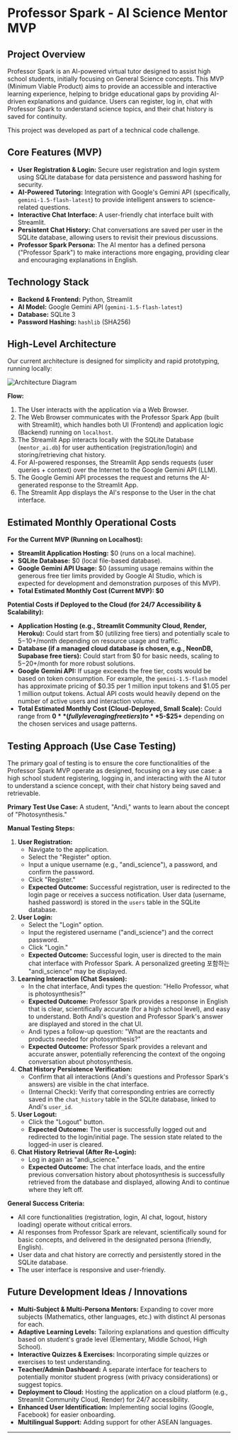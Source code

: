 # Professor Spark - AI Science Mentor MVP

## Project Overview

Professor Spark is an AI-powered virtual tutor designed to assist high school students, initially focusing on General Science concepts. This MVP (Minimum Viable Product) aims to provide an accessible and interactive learning experience, helping to bridge educational gaps by providing AI-driven explanations and guidance. Users can register, log in, chat with Professor Spark to understand science topics, and their chat history is saved for continuity.

This project was developed as part of a technical code challenge.

## Core Features (MVP)

- **User Registration & Login:** Secure user registration and login system using SQLite database for data persistence and password hashing for security.
- **AI-Powered Tutoring:** Integration with Google's Gemini API (specifically, `gemini-1.5-flash-latest`) to provide intelligent answers to science-related questions.
- **Interactive Chat Interface:** A user-friendly chat interface built with Streamlit.
- **Persistent Chat History:** Chat conversations are saved per user in the SQLite database, allowing users to revisit their previous discussions.
- **Professor Spark Persona:** The AI mentor has a defined persona ("Professor Spark") to make interactions more engaging, providing clear and encouraging explanations in English.

## Technology Stack

- **Backend & Frontend:** Python, Streamlit
- **AI Model:** Google Gemini API (`gemini-1.5-flash-latest`)
- **Database:** SQLite 3
- **Password Hashing:** `hashlib` (SHA256)

## High-Level Architecture

Our current architecture is designed for simplicity and rapid prototyping, running locally:

![Architecture Diagram](prof-spark.drawio.png.png)

**Flow:**

1.  The User interacts with the application via a Web Browser.
2.  The Web Browser communicates with the Professor Spark App (built with Streamlit), which handles both UI (Frontend) and application logic (Backend) running on `localhost`.
3.  The Streamlit App interacts locally with the SQLite Database (`mentor_ai.db`) for user authentication (registration/login) and storing/retrieving chat history.
4.  For AI-powered responses, the Streamlit App sends requests (user queries + context) over the Internet to the Google Gemini API (LLM).
5.  The Google Gemini API processes the request and returns the AI-generated response to the Streamlit App.
6.  The Streamlit App displays the AI's response to the User in the chat interface.

## Estimated Monthly Operational Costs

**For the Current MVP (Running on Localhost):**

- **Streamlit Application Hosting:** $0 (runs on a local machine).
- **SQLite Database:** $0 (local file-based database).
- **Google Gemini API Usage:** $0 (assuming usage remains within the generous free tier limits provided by Google AI Studio, which is expected for development and demonstration purposes of this MVP).
- **Total Estimated Monthly Cost (Current MVP): $0**

**Potential Costs if Deployed to the Cloud (for 24/7 Accessibility & Scalability):**

- **Application Hosting (e.g., Streamlit Community Cloud, Render, Heroku):** Could start from $0 (utilizing free tiers) and potentially scale to $5-$10+/month depending on resource usage and traffic.
- **Database (if a managed cloud database is chosen, e.g., NeonDB, Supabase free tiers):** Could start from $0 for basic needs, scaling to $5-$20+/month for more robust solutions.
- **Google Gemini API:** If usage exceeds the free tier, costs would be based on token consumption. For example, the `gemini-1.5-flash` model has approximate pricing of $0.35 per 1 million input tokens and $1.05 per 1 million output tokens. Actual API costs would heavily depend on the number of active users and interaction volume.
- **Total Estimated Monthly Cost (Cloud-Deployed, Small Scale):** Could range from **$0** (fully leveraging free tiers) to **$5-$25+** depending on the chosen services and usage patterns.

## Testing Approach (Use Case Testing)

The primary goal of testing is to ensure the core functionalities of the Professor Spark MVP operate as designed, focusing on a key use case: a high school student registering, logging in, and interacting with the AI tutor to understand a science concept, with their chat history being saved and retrievable.

**Primary Test Use Case:**
A student, "Andi," wants to learn about the concept of "Photosynthesis."

**Manual Testing Steps:**

1.  **User Registration:**
    - Navigate to the application.
    - Select the "Register" option.
    - Input a unique username (e.g., "andi_science"), a password, and confirm the password.
    - Click "Register."
    - **Expected Outcome:** Successful registration, user is redirected to the login page or receives a success notification. User data (username, hashed password) is stored in the `users` table in the SQLite database.
2.  **User Login:**
    - Select the "Login" option.
    - Input the registered username ("andi_science") and the correct password.
    - Click "Login."
    - **Expected Outcome:** Successful login, user is directed to the main chat interface with Professor Spark. A personalized greeting 포함하는 "andi_science" may be displayed.
3.  **Learning Interaction (Chat Session):**
    - In the chat interface, Andi types the question: "Hello Professor, what is photosynthesis?"
    - **Expected Outcome:** Professor Spark provides a response in English that is clear, scientifically accurate (for a high school level), and easy to understand. Both Andi's question and Professor Spark's answer are displayed and stored in the chat UI.
    - Andi types a follow-up question: "What are the reactants and products needed for photosynthesis?"
    - **Expected Outcome:** Professor Spark provides a relevant and accurate answer, potentially referencing the context of the ongoing conversation about photosynthesis.
4.  **Chat History Persistence Verification:**
    - Confirm that all interactions (Andi's questions and Professor Spark's answers) are visible in the chat interface.
    - (Internal Check): Verify that corresponding entries are correctly saved in the `chat_history` table in the SQLite database, linked to Andi's `user_id`.
5.  **User Logout:**
    - Click the "Logout" button.
    - **Expected Outcome:** The user is successfully logged out and redirected to the login/initial page. The session state related to the logged-in user is cleared.
6.  **Chat History Retrieval (After Re-Login):**
    - Log in again as "andi_science."
    - **Expected Outcome:** The chat interface loads, and the entire previous conversation history about photosynthesis is successfully retrieved from the database and displayed, allowing Andi to continue where they left off.

**General Success Criteria:**

- All core functionalities (registration, login, AI chat, logout, history loading) operate without critical errors.
- AI responses from Professor Spark are relevant, scientifically sound for basic concepts, and delivered in the designated persona (friendly, English).
- User data and chat history are correctly and persistently stored in the SQLite database.
- The user interface is responsive and user-friendly.

## Future Development Ideas / Innovations

- **Multi-Subject & Multi-Persona Mentors:** Expanding to cover more subjects (Mathematics, other languages, etc.) with distinct AI personas for each.
- **Adaptive Learning Levels:** Tailoring explanations and question difficulty based on student's grade level (Elementary, Middle School, High School).
- **Interactive Quizzes & Exercises:** Incorporating simple quizzes or exercises to test understanding.
- **Teacher/Admin Dashboard:** A separate interface for teachers to potentially monitor student progress (with privacy considerations) or suggest topics.
- **Deployment to Cloud:** Hosting the application on a cloud platform (e.g., Streamlit Community Cloud, Render) for 24/7 accessibility.
- **Enhanced User Identification:** Implementing social logins (Google, Facebook) for easier onboarding.
- **Multilingual Support:** Adding support for other ASEAN languages.

---
